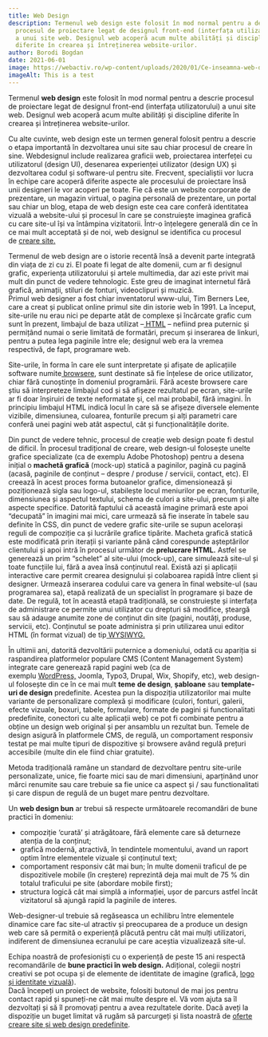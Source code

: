 ```yaml
---
title: Web Design
description: Termenul web design este folosit în mod normal pentru a descrie
  procesul de proiectare legat de designul front-end (interfața utilizatorului)
  a unui site web. Designul web acoperă acum multe abilități și discipline
  diferite în crearea și întreținerea website-urilor.
author: Borodi Bogdan
date: 2021-06-01
image: https://webactiv.ro/wp-content/uploads/2020/01/Ce-inseamna-web-design-1024x700.jpg
imageAlt: This is a test
---
```

<!--StartFragment-->

Termenul **web design** este folosit în mod normal pentru a descrie procesul de proiectare legat de designul front-end (interfața utilizatorului) a unui site web. Designul web acoperă acum multe abilități și discipline diferite în crearea și întreținerea website-urilor.

Cu alte cuvinte, web design este un termen general folosit pentru a descrie o etapa importantă în dezvoltarea unui site sau chiar procesul de creare în sine. Webdesignul include realizarea graficii web, proiectarea interfeței cu utilizatorul (design UI), desenarea experienței utilizator (design UX) și dezvoltarea codul și software-ul pentru site. Frecvent, specialiștii vor lucra în echipe care acoperă diferite aspecte ale procesului de proiectare însă unii designeri le vor acoperi pe toate. Fie că este un website corporate de prezentare, un magazin virtual, o pagina personală de prezentare, un portal sau chiar un blog, etapa de web design este cea care conferă identitatea vizuală a website-ului și procesul în care se construiește imaginea grafică cu care site-ul își va întâmpina vizitatorii. Într-o înțelegere generală din ce în ce mai mult acceptată și de noi, web designul se identifica cu procesul de [creare site.](https://webactiv.ro/creare-site-web-design/)

Termenul de web design are o istorie recentă însă a devenit parte integrată din viața de zi cu zi. El poate fi legat de alte domenii, cum ar fi designul grafic, experiența utilizatorului și artele multimedia, dar azi este privit mai mult din punct de vedere tehnologic. Este greu de imaginat internetul fără grafică, animații, stiluri de fonturi, videoclipuri și muzică.\
Primul web designer a fost chiar inventatorul www-ului, Tim Berners Lee, care a creat și publicat online primul site din istorie web în 1991. La început, site-urile nu erau nici pe departe atât de complexe și încărcate grafic cum sunt în prezent, limbajul de baza utilizat –[ HTML](https://ro.wikipedia.org/wiki/HTML) – nefiind prea puternic și permițând numai o serie limitată de formatări, precum și inserarea de linkuri, pentru a putea lega paginile între ele; designul web era la vremea respectivă, de fapt, programare web.

Site-urile, în forma în care ele sunt interpretate și afișate de aplicațiile software numite[ browsere](https://ro.wikipedia.org/wiki/Browser), sunt destinate să fie înțelese de orice utilizator, chiar fără cunoștințe în domeniul programării. Fără aceste browsere care știu să interpreteze limbajul cod și să afișeze rezultatul pe ecran, site-urile ar fi doar înșiruiri de texte neformatate și, cel mai probabil, fără imagini. În principiu limbajul HTML indică locul în care să se afișeze diversele elemente vizibile, dimensiunea, culoarea, fonturile precum și alți parametri care conferă unei pagini web atât aspectul, cât și funcționalitățile dorite.

Din punct de vedere tehnic, procesul de creație web design poate fi destul de dificil. În procesul tradițional de creare, web design-ul folosește unelte grafice specializate (ca de exemplu Adobe Photoshop) pentru a desena inițial o **machetă grafică** (mock-up) statică a paginilor, pagină cu pagină (acasă, paginile de conținut – despre / produse / servicii, contact, etc). El creează în acest proces forma butoanelor grafice, dimensionează și poziționează sigla sau logo-ul, stabilește locul meniurilor pe ecran, fonturile, dimensiunea și aspectul textului, schema de culori a site-ului, precum și alte aspecte specifice. Datorită faptului că această imagine primară este apoi “decupată” în imagini mai mici, care urmează să fie inserate în tabele sau definite în CSS, din punct de vedere grafic site-urile se supun acelorași reguli de compoziție ca și lucrările grafice tipărite. Macheta grafică statică este modificată prin iterații și variante până când corespunde așteptărilor clientului și apoi intră în procesul următor de **prelucrare HTML.** Astfel se generează un prim “schelet” al site-ului (mock-up), care simulează site-ul și toate funcțiile lui, fără a avea însă conținutul real. Există azi și aplicații interactive care permit crearea designului și colaboarea rapidă între client și designer. Urmează inserarea codului care va genera în final website-ul (sau programarea sa), etapă realizată de un specialist în programare și baze de date. De regulă, tot în această etapă tradițională, se construiește și interfața de administrare ce permite unui utilizator cu drepturi să modifice, șteargă sau să adauge anumite zone de conținut din site (pagini, noutăți, produse, servicii, etc). Conținutul se poate administra și prin utilizarea unui editor HTML (în format vizual) de tip[ WYSIWYG.](https://ro.wikipedia.org/wiki/WYSIWYG)

În ultimii ani, datorită dezvoltării puternice a domeniului, odată cu apariția si raspandirea platformelor populare CMS (Content Management System) integrate care generează rapid pagini web (ca de exemplu [WordPress,](https://webactiv.ro/creare-site-wordpress-prezentare-profesional/) Joomla, Typo3, Drupal, Wix, Shopify, etc), web design-ul folosește din ce în ce mai mult **teme** **de design**, **șabloane** sau **template-uri de design** predefinite. Acestea pun la dispoziția utilizatorilor mai multe variante de personalizare complexă și modificare (culori, fonturi, galerii, efecte vizuale, boxuri, tabele, formulare, formate de pagini și functionalitati predefinite, conectori cu alte aplicații web) ce pot fi combinate pentru a obține un design web original și per ansamblu un rezultat bun. Temele de design asigură în platformele CMS, de regulă, un comportament responsiv testat pe mai multe tipuri de dispozitive și browsere având regulă prețuri accesibile (multe din ele fiind chiar gratuite).

Metoda tradițională ramâne un standard de dezvoltare pentru site-urile personalizate, unice, fie foarte mici sau de mari dimensiuni, aparținând unor mărci renumite sau care trebuie sa fie unice ca aspect și / sau functionalitati și care dispun de regulă de un buget mare pentru dezvoltare.

Un **web design bun** ar trebui să respecte următoarele recomandări de bune practici în domeniu:

* compoziție ‘curată’ și atrăgătoare, fără elemente care să deturneze atenția de la conținut;
* grafică modernă, atractivă, în tendintele momentului, avand un raport optim între elementele vizuale și conținutul text;
* comportament responsiv cât mai bun; în multe domenii traficul de pe dispozitivele mobile (în creștere) reprezintă deja mai mult de 75 % din totalul traficului pe site (abordare mobile first);
* structura logică cât mai simplă a informației, ușor de parcurs astfel încât vizitatorul să ajungă rapid la paginile de interes.

Web-designer-ul trebuie să regăseasca un echilibru între elementele dinamice care fac site-ul atractiv și preocuparea de a produce un design web care să permită o experiență plăcută pentru cât mai mulți utilizatori, indiferent de dimensiunea ecranului pe care aceștia vizualizează site-ul.

Echipa noastră de profesioniști cu o experiență de peste 15 ani respectă recomandările de **bune practici în web design.** Adițional, colegii noștri creativi se pot ocupa și de elemente de identitate de imagine (grafică, [logo și identitate vizuală](https://webactiv.ro/design-creatie-grafica-logo/)).\
Dacă începeți un proiect de website, folosiți butonul de mai jos pentru contact rapid și spuneți-ne cât mai multe despre el. Vă vom ajuta sa îl dezvoltați și să îl promovați pentru a avea rezultatele dorite. Dacă aveți la dispoziție un buget limitat vă rugăm să parcurgeți și lista noastră de [oferte creare site și web design predefinite](https://webactiv.ro/oferte-si-preturi-creare-site-web-design/).

<!--EndFragment-->